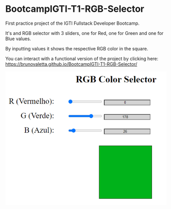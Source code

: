 # BootcampIGTI-T1-RGB-Selector

First practice project of the IGTI Fullstack Developer Bootcamp. 

It's and RGB selector with 3 sliders, one for Red, one for Green and one for Blue values. 

By inputting values it shows the respective RGB color in the square. 

You can interact with a functional version of the project by clicking here: https://brunovaletta.github.io/BootcampIGTI-T1-RGB-Selector/

<img src="./preview.png">
